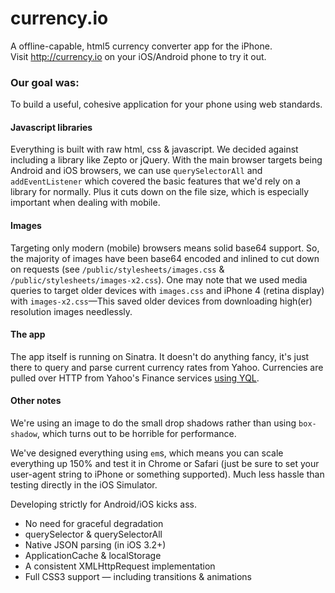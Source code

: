 # currency.io
A offline-capable, html5 currency converter app for the iPhone.  
Visit <http://currency.io> on your iOS/Android phone to try it out.

### Our goal was:
To build a useful, cohesive application for your phone using web standards.

#### Javascript libraries
Everything is built with raw html, css & javascript. We decided against including a library like Zepto or jQuery. With the main browser targets being Android and iOS browsers, we can use `querySelectorAll` and `addEventListener` which covered the basic features that we'd rely on a library for normally. Plus it cuts down on the file size, which is especially important when dealing with mobile.

#### Images
Targeting only modern (mobile) browsers means solid base64 support. So, the majority of images have been base64 encoded and inlined to cut down on requests (see `/public/stylesheets/images.css` & `/public/stylesheets/images-x2.css`). One may note that we used media queries to target older devices with `images.css` and iPhone 4 (retina display) with `images-x2.css`—This saved older devices from downloading high(er) resolution images needlessly. 

#### The app
The app itself is running on Sinatra. It doesn't do anything fancy, it's just there to query and parse current currency rates from Yahoo.
Currencies are pulled over HTTP from Yahoo's Finance services [using YQL](http://developer.yahoo.com/yql/console/?q=show%20tables&env=store://datatables.org/alltableswithkeys#h=select%20*%20from%20yahoo.finance.xchange%20where%20pair%20in%20%28%27USD%27%2C%20%27AUD%27%29).

#### Other notes
We're using an image to do the small drop shadows rather than using `box-shadow`, which turns out to be horrible for performance.

We've designed everything using `em`s, which means you can scale everything up 150% and test it in Chrome or Safari (just be sure to set your user-agent string to iPhone or something supported). Much less hassle than testing directly in the iOS Simulator.

Developing strictly for Android/iOS kicks ass.
* No need for graceful degradation
* querySelector & querySelectorAll
* Native JSON parsing (in iOS 3.2+)
* ApplicationCache & localStorage
* A consistent XMLHttpRequest implementation
* Full CSS3 support — including transitions & animations